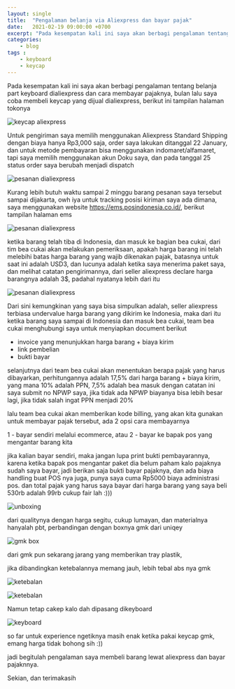 ```yaml
---
layout: single
title:  "Pengalaman belanja via Aliexpress dan bayar pajak"
date:   2021-02-19 09:00:00 +0700
excerpt: "Pada kesempatan kali ini saya akan berbagi pengalaman tentang belanja part keyboard di aliexpress dan cara membayar pajaknya"
categories: 
    - blog
tags : 
    - keyboard
    - keycap
--- 
```


Pada kesempatan kali ini saya akan berbagi pengalaman tentang belanja part keyboard dialiexpress dan cara membayar pajaknya, bulan lalu saya coba membeli keycap yang dijual dialiexpress, berikut ini tampilan halaman tokonya

![keycap aliexpress](/assets/images/mechkb/keycap_aliexpress.png)

Untuk pengiriman saya memilih menggunakan Aliexpress Standard Shipping dengan biaya hanya Rp3,000 saja,
order saya lakukan ditanggal 22 January, dan untuk metode pembayaran bisa menggunakan indomaret/alfamaret, tapi saya memilih menggunakan akun Doku saya, dan pada tanggal 25 status order saya berubah menjadi dispatch

![pesanan dialiexpress](/assets/images/mechkb/aliexpress_pesan.jpg)

Kurang lebih butuh waktu sampai 2 minggu barang pesanan saya tersebut sampai dijakarta, owh iya untuk tracking
posisi kiriman saya ada dimana, saya menggunakan website https://ems.posindonesia.co.id/, berikut tampilan halaman ems

![pesanan dialiexpress](/assets/images/mechkb/tampilan_ems.png)

ketika barang telah tiba di Indonesia, dan masuk ke bagian bea cukai, dari tim bea cukai akan melakukan pemeriksaan, apakah harga barang ini telah melebihi batas harga barang yang wajib dikenakan pajak, batasnya untuk saat ini adalah USD3, dan lucunya adalah ketika saya menerima paket saya, dan melihat catatan pengirimannya, dari seller aliexpress declare harga barangnya adalah 3$, padahal nyatanya lebih dari itu 

![pesanan dialiexpress](/assets/images/mechkb/harga_note.png)

Dari sini kemungkinan yang saya bisa simpulkan adalah, seller aliexpress terbiasa undervalue harga barang yang dikirim ke Indonesia, maka dari itu ketika barang saya sampai di Indonesia dan masuk bea cukai, team bea cukai menghubungi saya untuk menyiapkan document berikut

- invoice yang menunjukkan harga barang + biaya kirim
- link pembelian
- bukti bayar

selanjutnya dari team bea cukai akan menentukan berapa pajak yang harus dibayarkan, perhitungannya adalah 17,5% dari harga barang + biaya kirim, yang mana 10% adalah PPN, 7,5% adalah bea masuk dengan catatan ini saya submit no NPWP saya, jika tidak ada NPWP biayanya bisa lebih besar lagi, jika tidak salah ingat PPN menjadi 20%

lalu team bea cukai akan memberikan kode billing, yang akan kita gunakan untuk membayar pajak tersebut, ada 2 opsi cara membayarnya

1 - bayar sendiri melalui ecommerce, atau
2 - bayar ke bapak pos yang mengantar barang kita

jika kalian bayar sendiri, maka jangan lupa print bukti pembayarannya, karena ketika bapak pos mengantar paket dia belum paham kalo pajaknya sudah saya bayar, jadi berikan saja bukti bayar pajaknya, dan ada biaya handling buat POS nya juga, punya saya cuma Rp5000 biaya administrasi pos.
dan total pajak yang harus saya bayar dari harga barang yang saya beli 530rb adalah 99rb cukup fair lah :))) 

![unboxing](/assets/images/mechkb/DSC09483.png)

dari qualitynya dengan harga segitu, cukup lumayan, dan materialnya hanyalah pbt, perbandingan dengan boxnya gmk dari uniqey

![gmk box](/assets/images/mechkb/DSC09489.png)

dari gmk pun sekarang jarang yang memberikan tray plastik, 

jika dibandingkan ketebalannya memang jauh, lebih tebal abs nya gmk

![ketebalan](/assets/images/mechkb/DSC09495.webp)

![ketebalan](/assets/images/mechkb/DSC09494.webp)

Namun tetap cakep kalo dah dipasang dikeyboard

![keyboard](/assets/images/mechkb/DSC09481.png)

so far untuk experience ngetiknya masih enak ketika pakai keycap gmk, emang harga tidak bohong sih :)) 

jadi begitulah pengalaman saya membeli barang lewat aliexpress dan bayar pajaknnya.

Sekian, dan terimakasih
